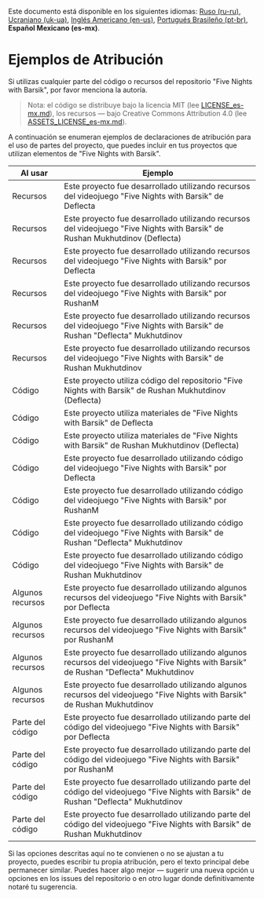 Este documento está disponible en los siguientes idiomas: [Ruso (ru-ru)](/docs/ATTRIBUTION_ru-ru.md), [Ucraniano (uk-ua)](/docs/ATTRIBUTION_uk-ua.md), [Inglés Americano (en-us)](/ATTRIBUTION.md), [Portugués Brasileño (pt-br)](/docs/ATTRIBUTION_pt-br.md), **Español Mexicano (es-mx)**.

# Ejemplos de Atribución

Si utilizas cualquier parte del código o recursos del repositorio "Five Nights with Barsik", por favor menciona la autoría.

> Nota: el código se distribuye bajo la licencia MIT (lee [LICENSE_es-mx.md](/docs/LICENSE_es-mx.md)), los recursos — bajo Creative Commons Attribution 4.0 (lee [ASSETS_LICENSE_es-mx.md](/docs/ASSETS_LICENSE_es-mx.md)).

A continuación se enumeran ejemplos de declaraciones de atribución para el uso de partes del proyecto, que puedes incluir en tus proyectos que utilizan elementos de "Five Nights with Barsik".

| Al usar | Ejemplo |
| --- | --- |
| Recursos | Este proyecto fue desarrollado utilizando recursos del videojuego "Five Nights with Barsik" de Deflecta |
| Recursos | Este proyecto fue desarrollado utilizando recursos del videojuego "Five Nights with Barsik" de Rushan Mukhutdinov (Deflecta) |
| Recursos | Este proyecto fue desarrollado utilizando recursos del videojuego "Five Nights with Barsik" por Deflecta |
| Recursos | Este proyecto fue desarrollado utilizando recursos del videojuego "Five Nights with Barsik" por RushanM |
| Recursos | Este proyecto fue desarrollado utilizando recursos del videojuego "Five Nights with Barsik" de Rushan "Deflecta" Mukhutdinov |
| Recursos | Este proyecto fue desarrollado utilizando recursos del videojuego "Five Nights with Barsik" de Rushan Mukhutdinov |
| Código | Este proyecto utiliza código del repositorio "Five Nights with Barsik" de Rushan Mukhutdinov (Deflecta) |
| Código | Este proyecto utiliza materiales de "Five Nights with Barsik" de Deflecta |
| Código | Este proyecto utiliza materiales de "Five Nights with Barsik" de Rushan Mukhutdinov (Deflecta) |
| Código | Este proyecto fue desarrollado utilizando código del videojuego "Five Nights with Barsik" por Deflecta |
| Código | Este proyecto fue desarrollado utilizando código del videojuego "Five Nights with Barsik" por RushanM |
| Código | Este proyecto fue desarrollado utilizando código del videojuego "Five Nights with Barsik" de Rushan "Deflecta" Mukhutdinov |
| Código | Este proyecto fue desarrollado utilizando código del videojuego "Five Nights with Barsik" de Rushan Mukhutdinov |
| Algunos recursos | Este proyecto fue desarrollado utilizando algunos recursos del videojuego "Five Nights with Barsik" por Deflecta |
| Algunos recursos | Este proyecto fue desarrollado utilizando algunos recursos del videojuego "Five Nights with Barsik" por RushanM |
| Algunos recursos | Este proyecto fue desarrollado utilizando algunos recursos del videojuego "Five Nights with Barsik" de Rushan "Deflecta" Mukhutdinov |
| Algunos recursos | Este proyecto fue desarrollado utilizando algunos recursos del videojuego "Five Nights with Barsik" de Rushan Mukhutdinov |
| Parte del código | Este proyecto fue desarrollado utilizando parte del código del videojuego "Five Nights with Barsik" por Deflecta |
| Parte del código | Este proyecto fue desarrollado utilizando parte del código del videojuego "Five Nights with Barsik" por RushanM |
| Parte del código | Este proyecto fue desarrollado utilizando parte del código del videojuego "Five Nights with Barsik" de Rushan "Deflecta" Mukhutdinov |
| Parte del código | Este proyecto fue desarrollado utilizando parte del código del videojuego "Five Nights with Barsik" de Rushan Mukhutdinov |

Si las opciones descritas aquí no te convienen o no se ajustan a tu proyecto, puedes escribir tu propia atribución, pero el texto principal debe permanecer similar. Puedes hacer algo mejor — sugerir una nueva opción u opciones en los issues del repositorio o en otro lugar donde definitivamente notaré tu sugerencia.
